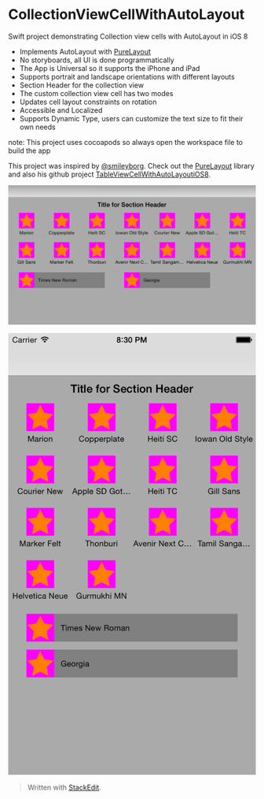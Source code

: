 # CollectionViewCellWithAutoLayout
Swift project demonstrating Collection view cells with AutoLayout in iOS 8

- Implements AutoLayout with [PureLayout](https://github.com/smileyborg/PureLayout)
- No storyboards, all UI is done programmatically
- The App is Universal so it supports the iPhone and iPad
- Supports portrait and landscape orientations with different layouts
- Section Header for the collection view
- The custom collection view cell has two modes
- Updates cell layout constraints on rotation
- Accessible and Localized
- Supports Dynamic Type, users can customize the text size to fit their own needs

note: This project uses cocoapods so always open the workspace file to build the app

This project was inspired by [@smileyborg](https://twitter.com/smileyborg).  Check out the [PureLayout](https://github.com/smileyborg/PureLayout) library and also his github project [TableViewCellWithAutoLayoutiOS8](https://github.com/smileyborg/TableViewCellWithAutoLayoutiOS8).

![iPhone 6 landscape](https://github.com/charliebartel/CollectionViewCellWithAutoLayout/blob/master/screenshots/iOS%20Simulator%20Screen%20Shot%20Feb%207,%202015,%208.30.41%20PM.png)

![iPhone 6 portrait](https://github.com/charliebartel/CollectionViewCellWithAutoLayout/blob/master/screenshots/iOS%20Simulator%20Screen%20Shot%20Feb%207,%202015,%208.30.37%20PM.png)

> Written with [StackEdit](https://stackedit.io/).
